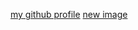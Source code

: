 [my github profile](https://github.com/brianjfrom)
[new image](https://images.unsplash.com/photo-1439204426458-9e854ec0d024?ixlib=rb-1.2.1&ixid=eyJhcHBfaWQiOjEyMDd9&auto=format&fit=crop&w=1350&q=80)
